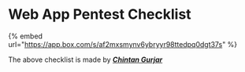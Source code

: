 # Web App Pentest Checklist

{% embed url="https://app.box.com/s/af2mxsmynv6ybryyr98ttedpq0dgt37s" %}

The above checklist is made by [_**Chintan Gurjar**_](https://www.linkedin.com/in/chintangurjar/)
